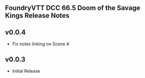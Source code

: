 FoundryVTT DCC 66.5 Doom of the Savage Kings Release Notes
----------------------------------------------------------

v0.0.4
------
* Fix notes linking on Scene A

v0.0.3
------
* Initial Release

